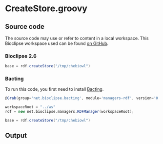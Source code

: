 # CreateStore.groovy
## Source code
The source code may use or refer to content in a local workspace. This
Bioclipse workspace used can be found
[on GitHub](https://github.com/bioclipse/bioclipse.scripting/tree/master/ws/).
### Bioclipse 2.6
```groovy
base = rdf.createStore("/tmp/chebiowl")
```
### Bacting
To run this code, you first need to install
[Bacting](https://github.com/egonw/bacting).
<br />
```groovy
@Grab(group='net.bioclipse.bacting', module='managers-rdf', version='0.0.4-SNAPSHOT')

workspaceRoot = "../ws"
rdf = new net.bioclipse.managers.RDFManager(workspaceRoot);

base = rdf.createStore("/tmp/chebiowl")
```
## Output
```plain
```
